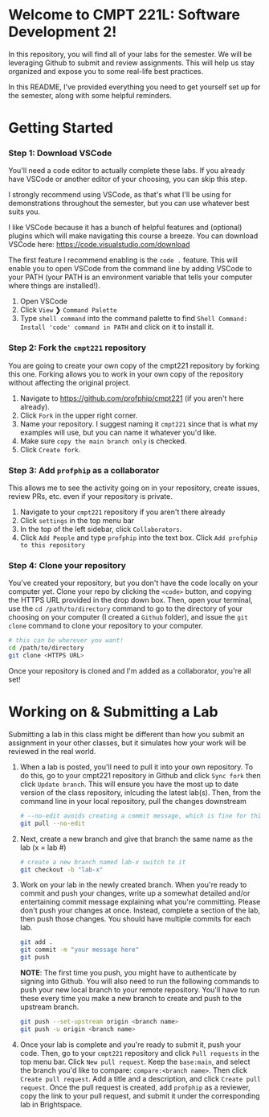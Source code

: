 # Welcome to CMPT 221L: Software Development 2!

In this repository, you will find all of your labs for the semester. We will be leveraging Github to submit and review assignments. This will help us stay organized and expose you to some real-life best practices.

In this README, I've provided everything you need to get yourself set up for the semester, along with some helpful reminders.

# Getting Started

### Step 1: Download VSCode
You'll need a code editor to actually complete these labs. If you already have VSCode or another editor of your choosing, you can skip this step.

I strongly recommend using VSCode, as that's what I'll be using for demonstrations throughout the semester, but you can use whatever best suits you.

I like VSCode because it has a bunch of helpful features and (optional) plugins which will make navigating this course a breeze. You can download VSCode here: https://code.visualstudio.com/download

The first feature I recommend enabling is the `code .` feature. This will enable you to open VSCode from the command line by adding VSCode to your PATH (your PATH is an environment variable that tells your computer where things are installed!).
1. Open VSCode
2. Click `View` ❯ `Command Palette`
3. Type `shell command` into the command palette to find `Shell Command: Install 'code' command in PATH` and click on it to install it.  

### Step 2: Fork the `cmpt221` repository
You are going to create your own copy of the cmpt221 repository by forking this one. Forking allows you to work in your own copy of the repository without affecting the original project.  
1. Navigate to https://github.com/profphip/cmpt221 (if you aren't here already).
2. Click `Fork` in the upper right corner.
3. Name your repository. I suggest naming it `cmpt221` since that is what my examples will use, but you can name it whatever you'd like.
4. Make sure `copy the main branch only` is checked.
5. Click `Create fork`.

### Step 3: Add `profphip` as a collaborator
This allows me to see the activity going on in your repository, create issues, review PRs, etc. even if your repository is private.
1. Navigate to your `cmpt221` repository if you aren't there already
2. Click `settings` in the top menu bar
3. In the top of the left sidebar, click `Collaborators`.
4. Click `Add People` and type `profphip` into the text box. Click `Add profphip to this repository`

### Step 4: Clone your repository
You've created your repository, but you don't have the code locally on your computer yet. Clone your repo by clicking the `<code>` button, and copying the HTTPS URL provided in the drop down box. Then, open your terminal, use the `cd /path/to/directory` command to go to the directory of your choosing on your computer (I created a `Github` folder), and issue the `git clone` command to clone your repository to your computer.
```bash
# this can be wherever you want!
cd /path/to/directory
git clone <HTTPS URL>
```
Once your repository is cloned and I'm added as a collaborator, you're all set!

# Working on & Submitting a Lab
Submitting a lab in this class might be different than how you submit an assignment in your other classes, but it simulates how your work will be reviewed in the real world.

1. When a lab is posted, you'll need to pull it into your own repository. To do this,
go to your cmpt221 repository in Github and click `Sync fork` then click `Update branch`. This will ensure you have the most up to date version of the class repository, inlcuding the latest lab(s). Then, from the command line in your local repository, pull the changes downstream
    ```bash
    # --no-edit avoids creating a commit message, which is fine for this situation
    git pull --no-edit
    ```

2. Next, create a new branch and give that branch the same name as the lab (x = lab #)
    ```bash
    # create a new branch named lab-x switch to it
    git checkout -b "lab-x"
    ```
3. Work on your lab in the newly created branch. When you're ready to commit and push your changes, write up a somewhat detailed and/or entertaining commit message explaining what you're committing. Please don't push your changes at once. Instead, complete a section of the lab, then push those changes. You should have multiple commits for each lab.
    ```bash
    git add . 
    git commit -m "your message here"
    git push
    ```
    **NOTE**: The first time you push, you might have to authenticate by signing into Github. You will also need to run the following commands to push your new local branch to your remote repository. You'll have to run these every time you make a new branch to create and push to the upstream branch.
    ```bash
    git push --set-upstream origin <branch name>
    git push -u origin <branch name>
    ```
4. Once your lab is complete and you're ready to submit it, push your code. Then, go to your `cmpt221` repository and click `Pull requests` in the top menu bar. Click `New pull request`. Keep the `base:main`, and select the branch you'd like to compare: `compare:<branch name>`. Then click `Create pull request`. Add a title and a description, and click `Create pull request`. Once the pull request is created, add `profphip` as a reviewer, copy the link to your pull request, and submit it under the corresponding lab in Brightspace. 
